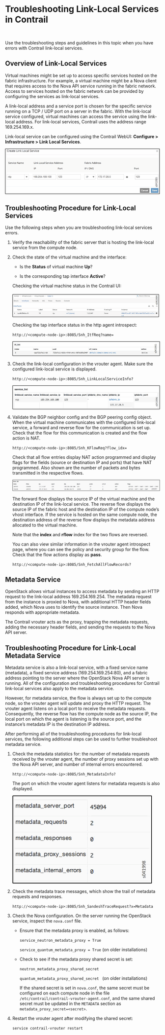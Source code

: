 # Troubleshooting Link-Local Services in Contrail

 

Use the troubleshooting steps and guidelines in this topic when you have
errors with Contrail link-local services.

## Overview of Link-Local Services

Virtual machines might be set up to access specific services hosted on
the fabric infrastructure. For example, a virtual machine might be a
Nova client that requires access to the Nova API service running in the
fabric network. Access to services hosted on the fabric network can be
provided by configuring the services as link-local services.

A link-local address and a service port is chosen for the specific
service running on a TCP / UDP port on a server in the fabric. With the
link-local service configured, virtual machines can access the service
using the link-local address. For link-local services, Contrail uses the
address range 169.254.169.x.

Link-local service can be configured using the Contrail WebUI:
**Configure &gt; Infrastructure &gt; Link Local Services**.

![](documentation/images/s041993.gif)

## Troubleshooting Procedure for Link-Local Services

Use the following steps when you are troubleshooting link-local services
errors.

1.  <span id="jd0e42">Verify the reachability of the fabric server that
    is hosting the link-local service from the compute node.</span>

2.  <span id="jd0e45">Check the state of the virtual machine and the
    interface:</span>

    -   Is the **Status** of virtual machine **Up**?

    -   Is the corresponding tap interface **Active**?

    Checking the virtual machine status in the Contrail UI:

    ![](documentation/images/s041994.gif)

    Checking the tap interface status in the http agent introspect:

    `http://<compute-node-ip>:8085/Snh_ItfReq?name=`

    ![](documentation/images/s041995.gif)

3.  <span id="jd0e78">Check the link-local configuration in the vrouter
    agent. Make sure the configured link-local service is
    displayed.</span>

    `http://<compute-node-ip>:8085/Snh_LinkLocalServiceInfo?`

    ![](documentation/images/s041996.gif)

4.  <span id="jd0e89">Validate the BGP neighbor config and the BGP
    peering config object. When the virtual machine communicates with
    the configured link-local service, a forward and reverse flow for
    the communication is set up. Check that the flow for this
    communication is created and the flow action is NAT.</span>

    `http://<compute-node-ip>:8085/Snh_KFlowReq?flow_idx=  `

    Check that all flow entries display NAT action programmed and
    display flags for the fields (source or destination IP and ports)
    that have NAT programmed. Also shown are the number of packets and
    bytes transmitted in the respective flows.

    ![](documentation/images/s041997.gif)

    The forward flow displays the source IP of the virtual machine and
    the destination IP of the link-local service. The reverse flow
    displays the source IP of the fabric host and the destination IP of
    the compute node’s vhost interface. If the service is hosted on the
    same compute node, the destination address of the reverse flow
    displays the metadata address allocated to the virtual machine.

    Note that the **index** and **rflow** index for the two flows are
    reversed.

    You can also view similar information in the vrouter agent
    introspect page, where you can see the policy and security group for
    the flow. Check that the flow actions display as **pass**.

    `http://<compute-node-ip>:8085/Snh_FetchAllFlowRecords?  `

## Metadata Service

OpenStack allows virtual instances to access metadata by sending an HTTP
request to the link-local address 169.254.169.254. The metadata request
from the instance is proxied to Nova, with additional HTTP header fields
added, which Nova uses to identify the source instance. Then Nova
responds with appropriate metadata.

The Contrail vrouter acts as the proxy, trapping the metadata requests,
adding the necessary header fields, and sending the requests to the Nova
API server.

## Troubleshooting Procedure for Link-Local Metadata Service

Metadata service is also a link-local service, with a fixed service name
(metadata), a fixed service address (169.254.169.254:80), and a fabric
address pointing to the server where the OpenStack Nova API server is
running. All of the configuration and troubleshooting procedures for
Contrail link-local services also apply to the metadata service.

However, for metadata service, the flow is always set up to the compute
node, so the vrouter agent will update and proxy the HTTP request. The
vrouter agent listens on a local port to receive the metadata requests.
Consequently, the reverse flow has the compute node as the source IP,
the local port on which the agent is listening is the source port, and
the instance’s metadata IP is the destination IP address.

After performing all of the troubleshooting procedures for link-local
services, the following additional steps can be used to further
troubleshoot metadata service.

1.  <span id="jd0e149">Check the metadata statistics for: the number of
    metadata requests received by the vrouter agent, the number of proxy
    sessions set up with the Nova API server, and number of internal
    errors encountered.</span>

    ` http://<compute-node-ip>:8085/Snh_MetadataInfo? `

    The port on which the vrouter agent listens for metadata requests is
    also displayed.

    ![](documentation/images/s041998.gif)

2.  <span id="jd0e163">Check the metadata trace messages, which show the
    trail of metadata requests and responses.</span>

    `http://<compute-node-ip>:8085/Snh_SandeshTraceRequest?x=Metadata`

3.  <span id="jd0e172">Check the Nova configuration. On the server
    running the OpenStack service, inspect the `nova.conf` file.</span>
    -   Ensure that the metadata proxy is enabled, as follows:

        `service_neutron_metadata_proxy = True `

        `service_quantum_metadata_proxy = True` (on older installations)

    -   Check to see if the metadata proxy shared secret is set:

        `neutron_metadata_proxy_shared_secret  `

        `quantum_metadata_proxy_shared_secret ` (on older
        installations)​

        If the shared secret is set in `nova.conf`, the same secret must
        be configured on each compute node in the file
        `/etc/contrail/contrail-vrouter-agent.conf`, and the same shared
        secret must be updated in the `METADATA` section as
        `metadata_proxy_secret=<secret>`.

4.  <span id="jd0e216">Restart the vrouter agent after modifying the
    shared secret:</span>

    `service contrail-vrouter restart`

 
